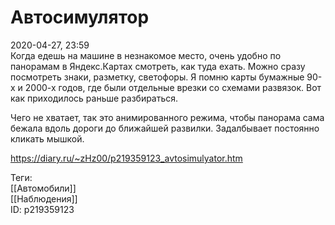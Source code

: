 Автосимулятор
==============

   
 2020-04-27, 23:59   
  Когда едешь на машине в незнакомое место, очень удобно по панорамам в Яндекс.Картах смотреть, как туда ехать. Можно сразу посмотреть знаки, разметку, светофоры. Я помню карты бумажные 90-х и 2000-х годов, где были отдельные врезки со схемами развязок. Вот как приходилось раньше разбираться.   
   
 Чего не хватает, так это анимированного режима, чтобы панорама сама бежала вдоль дороги до ближайшей развилки. Задалбывает постоянно кликать мышкой.   
    
 <https://diary.ru/~zHz00/p219359123_avtosimulyator.htm>   
   
 Теги:   
 [[Автомобили]]   
 [[Наблюдения]]   
 ID: p219359123